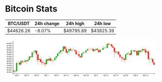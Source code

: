 # Bitcoin Stats

BTC/USDT|24h change|24h high|24h low|
|---|---|---|---|
|$44626.26|-8.07%|$49795.89|$43825.39|

<img src="./chart.svg">
